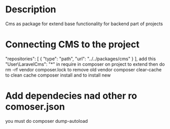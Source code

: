 # Description
  Cms as package for extend base functionality for backend part of projects

# Connecting CMS to the project
  "repositories": [
    {
        "type": "path",
        "url": "../../packages/cms"
    }
  ],
  add this "User\LaravelCms": "*" in require in composer on project to extend
  then do 
  rm -rf vendor composer.lock   to remove old vendor 
  composer clear-cache          to clean cache
  composer install              and to install new 

# Add dependecies nad other ro comoser.json
  you must do composer dump-autoload

